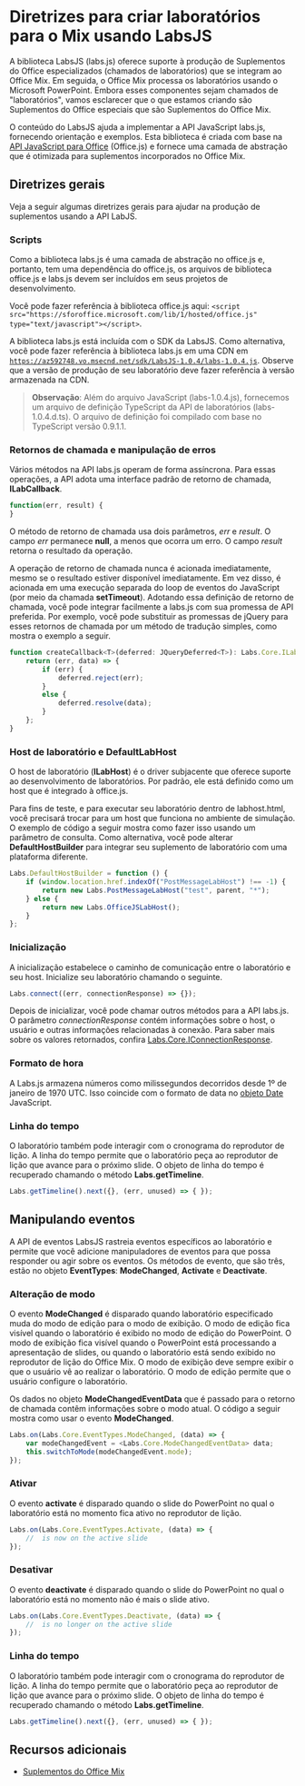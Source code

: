 
# <a name="guidelines-for-creating-labs-for-mix-using-labsjs"></a>Diretrizes para criar laboratórios para o Mix usando LabsJS



A biblioteca LabsJS (labs.js) oferece suporte à produção de Suplementos do Office especializados (chamados de laboratórios) que se integram ao Office Mix. Em seguida, o Office Mix processa os laboratórios usando o Microsoft PowerPoint. Embora esses componentes sejam chamados de "laboratórios", vamos esclarecer que o que estamos criando são Suplementos do Office especiais que são Suplementos do Office Mix.

O conteúdo do LabsJS ajuda a implementar a API JavaScript labs.js, fornecendo orientação e exemplos. Esta biblioteca é criada com base na [API JavaScript para Office](../../../reference/javascript-api-for-office.md) (Office.js) e fornece uma camada de abstração que é otimizada para suplementos incorporados no Office Mix.


## <a name="general-guidelines"></a>Diretrizes gerais


Veja a seguir algumas diretrizes gerais para ajudar na produção de suplementos usando a API LabJS.


### <a name="scripts"></a>Scripts

Como a biblioteca labs.js é uma camada de abstração no office.js e, portanto, tem uma dependência do office.js, os arquivos de biblioteca office.js e labs.js devem ser incluídos em seus projetos de desenvolvimento. 

Você pode fazer referência à biblioteca office.js aqui:  `<script src="https://sforoffice.microsoft.com/lib/1/hosted/office.js" type="text/javascript"></script>`.

A biblioteca labs.js está incluída com o SDK da LabsJS. Como alternativa, você pode fazer referência à biblioteca labs.js em uma CDN em <code>https://az592748.vo.msecnd.net/sdk/LabsJS-1.0.4/labs-1.0.4.js</code>. Observe que a versão de produção de seu laboratório deve fazer referência à versão armazenada na CDN.


 >**Observação**:  Além do arquivo JavaScript (labs-1.0.4.js), fornecemos um arquivo de definição TypeScript da API de laboratórios (labs-1.0.4.d.ts). O arquivo de definição foi compilado com base no TypeScript versão 0.9.1.1.


### <a name="callbacks-and-error-handling"></a>Retornos de chamada e manipulação de erros

Vários métodos na API labs.js operam de forma assíncrona. Para essas operações, a API adota uma interface padrão de retorno de chamada, **ILabCallback**. 


```js
function(err, result) {
}
```

O método de retorno de chamada usa dois parâmetros, _err_ e _result_. O campo _err_ permanece **null**, a menos que ocorra um erro. O campo _result_ retorna o resultado da operação.

A operação de retorno de chamada nunca é acionada imediatamente, mesmo se o resultado estiver disponível imediatamente. Em vez disso, é acionada em uma execução separada do loop de eventos do JavaScript (por meio da chamada **setTimeout**). Adotando essa definição de retorno de chamada, você pode integrar facilmente a labs.js com sua promessa de API preferida. Por exemplo, você pode substituir as promessas de jQuery para esses retornos de chamada por um método de tradução simples, como mostra o exemplo a seguir.




```js
function createCallback<T>(deferred: JQueryDeferred<T>): Labs.Core.ILabCallback<T> {
    return (err, data) => {
        if (err) {
            deferred.reject(err);
        }
        else {
            deferred.resolve(data);
        }
    };
}
```


### <a name="lab-host-and-defaultlabhost"></a>Host de laboratório e DefaultLabHost

O host de laboratório (**ILabHost**) é o driver subjacente que oferece suporte ao desenvolvimento de laboratórios. Por padrão, ele está definido como um host que é integrado à office.js.

Para fins de teste, e para executar seu laboratório dentro de labhost.html, você precisará trocar para um host que funciona no ambiente de simulação. O exemplo de código a seguir mostra como fazer isso usando um parâmetro de consulta. Como alternativa, você pode alterar **DefaultHostBuilder** para integrar seu suplemento de laboratório com uma plataforma diferente.




```js
Labs.DefaultHostBuilder = function () {
    if (window.location.href.indexOf("PostMessageLabHost") !== -1) {
        return new Labs.PostMessageLabHost("test", parent, "*");
    } else {
        return new Labs.OfficeJSLabHost();
    }
};
```


### <a name="initialization"></a>Inicialização

A inicialização estabelece o caminho de comunicação entre o laboratório e seu host. Inicialize seu laboratório chamando o seguinte.


```js
Labs.connect((err, connectionResponse) => {});
```

Depois de inicializar, você pode chamar outros métodos para a API labs.js. O parâmetro _connectionResponse_ contém informações sobre o host, o usuário e outras informações relacionadas à conexão. Para saber mais sobre os valores retornados, confira [Labs.Core.IConnectionResponse](../../../reference/office-mix/labs.core.iconnectionresponse.md).


### <a name="time-format"></a>Formato de hora

A Labs.js armazena números como milissegundos decorridos desde 1º de janeiro de 1970 UTC. Isso coincide com o formato de data no [objeto Date](http://msdn.microsoft.com/en-us/library/ie/cd9w2te4%28v=vs.94%29.aspx) JavaScript.


### <a name="timeline"></a>Linha do tempo

O laboratório também pode interagir com o cronograma do reprodutor de lição. A linha do tempo permite que o laboratório peça ao reprodutor de lição que avance para o próximo slide. O objeto de linha do tempo é recuperado chamando o método **Labs.getTimeline**.


```js
Labs.getTimeline().next({}, (err, unused) => { });
```


## <a name="handling-events"></a>Manipulando eventos


A API de eventos LabsJS rastreia eventos específicos ao laboratório e permite que você adicione manipuladores de eventos para que possa responder ou agir sobre os eventos. Os métodos de evento, que são três, estão no objeto **EventTypes**: **ModeChanged**,  **Activate** e **Deactivate**. 


### <a name="mode-change"></a>Alteração de modo

O evento **ModeChanged** é disparado quando laboratório especificado muda do modo de edição para o modo de exibição. O modo de edição fica visível quando o laboratório é exibido no modo de edição do PowerPoint. O modo de exibição fica visível quando o PowerPoint está processando a apresentação de slides, ou quando o laboratório está sendo exibido no reprodutor de lição do Office Mix. O modo de exibição deve sempre exibir o que o usuário vê ao realizar o laboratório. O modo de edição permite que o usuário configure o laboratório.

Os dados no objeto **ModeChangedEventData** que é passado para o retorno de chamada contêm informações sobre o modo atual. O código a seguir mostra como usar o evento **ModeChanged**.




```js
Labs.on(Labs.Core.EventTypes.ModeChanged, (data) => {
    var modeChangedEvent = <Labs.Core.ModeChangedEventData> data;
    this.switchToMode(modeChangedEvent.mode);
});
```


### <a name="activate"></a>Ativar

O evento **activate** é disparado quando o slide do PowerPoint no qual o laboratório está no momento fica ativo no reprodutor de lição.


```js
Labs.on(Labs.Core.EventTypes.Activate, (data) => {
    //  is now on the active slide
});
```


### <a name="deactivate"></a>Desativar

O evento **deactivate** é disparado quando o slide do PowerPoint no qual o laboratório está no momento não é mais o slide ativo.


```js
Labs.on(Labs.Core.EventTypes.Deactivate, (data) => {                
    //  is no longer on the active slide
});
```


### <a name="timeline"></a>Linha do tempo

O laboratório também pode interagir com o cronograma do reprodutor de lição. A linha do tempo permite que o laboratório peça ao reprodutor de lição que avance para o próximo slide. O objeto de linha do tempo é recuperado chamando o método **Labs.getTimeline**.


```js
Labs.getTimeline().next({}, (err, unused) => { });
```


## <a name="additional-resources"></a>Recursos adicionais



- [Suplementos do Office Mix](../../powerpoint/office-mix/office-mix-add-ins.md)
    
